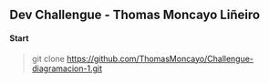 ## Dev Challengue - Thomas Moncayo Liñeiro 

#### Start

> git clone https://github.com/ThomasMoncayo/Challengue-diagramacion-1.git